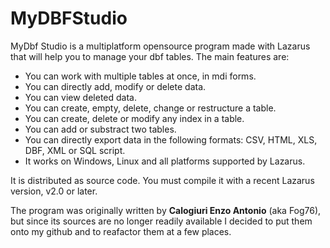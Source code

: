 # MyDBFStudio

MyDbf Studio is a multiplatform opensource program made with Lazarus that will help you to manage your dbf tables.
The main features are:

* You can work with multiple tables at once, in mdi forms.
* You can directly add, modify or delete data.
* You can view deleted data.
* You can create, empty, delete, change or restructure a table.
* You can create, delete or modify any index in a table.
* You can add or substract two tables.
* You can directly export data in the following formats: CSV, HTML, XLS, DBF, XML or SQL script.
* It works on Windows, Linux and all platforms supported by Lazarus.

It is distributed as source code. You must compile it with a recent Lazarus version, v2.0 or later.

The program was originally written by <b>Calogiuri Enzo Antonio</b> (aka Fog76), but since its sources are no longer readily available 
I decided to put them onto my github and to reafactor them at a few places.

